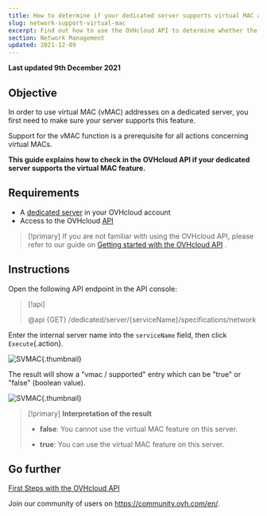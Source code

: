 ```yaml
---
title: How to determine if your dedicated server supports virtual MAC addresses
slug: network-support-virtual-mac
excerpt: Find out how to use the OVHcloud API to determine whether the virtual MAC feature is supported on a dedicated server 
section: Network Management
updated: 2021-12-09
---
```


**Last updated 9th December 2021**

## Objective

In order to use virtual MAC (vMAC) addresses on a dedicated server, you first need to make sure your server supports this feature.

Support for the vMAC function is a prerequisite for all actions concerning virtual MACs.

**This guide explains how to check in the OVHcloud API if your dedicated server supports the virtual MAC feature.**

## Requirements

- A [dedicated server](https://www.ovhcloud.com/en/bare-metal/) in your OVHcloud account
- Access to the OVHcloud [API](https://ca.api.ovh.com/)

> [!primary]
> If you are not familiar with using the OVHcloud API, please refer to our guide on [Getting started with the OVHcloud API](https://docs.ovh.com/us/en/api/first-steps-with-ovh-api/) .

## Instructions

Open the following API endpoint in the API console:

> [!api]
>
> @api {GET} /dedicated/server/{serviceName}/specifications/network
>

Enter the internal server name into the `serviceName` field, then click `Execute`{.action}.

![SVMAC](images/support_virtual_mac_02.png){.thumbnail}

The result will show a "vmac / supported" entry which can be "true" or "false" (boolean value).

![SVMAC](images/support_virtual_mac_04.png){.thumbnail}

> [!primary]
> **Interpretation of the result**
>
> - **false**: You cannot use the virtual MAC feature on this server.
>
> - **true**: You can use the virtual MAC feature on this server.
>


## Go further

[First Steps with the OVHcloud API](https://docs.ovh.com/us/en/api/first-steps-with-ovh-api/)

Join our community of users on <https://community.ovh.com/en/>.